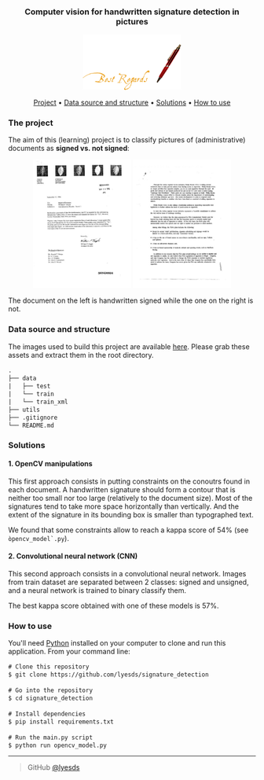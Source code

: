 <div align = "center">
<h3>
Computer vision for handwritten signature detection in pictures
</h3>
<img width = "200" src = /assets/readme_img/best-regards-pen.gif alt="Hand signature">
</div>

<p align="center">
  <a href="#the-project">Project</a> •
  <a href="#data-source-and-structure">Data source and structure</a> •
  <a href="#our-solutions">Solutions</a> •
  <a href="#how-to-use">How to use</a>
</p>

### The project

The aim of this (learning) project is to classify pictures of (administrative) documents as **signed vs. not signed**:
<div align = "center">
<img width = "200" src = /assets/readme_img/signed.jpg alt="Signed doc">
<img width = "200" src = /assets/readme_img/unsigned.jpg alt="Unsigned doc">
</div>

The document on the left is handwritten signed while the one on the right is not.

### Data source and structure

The images used to build this project are available [here](https://drive.google.com/file/d/10v0ifdbYqOKhrVKU9aaZAvcH-fcQiUSy/view?usp=sharing).
Please grab these assets and extract them in the root directory.
```
.
├── data
|   ├── test
|   └── train
|   └── train_xml
├── utils
├── .gitignore
└── README.md
```
### Solutions

#### 1. OpenCV manipulations 
This first approach consists in putting constraints on the conoutrs found in each document.
A handwritten signature should form a contour that is neither too small nor too large (relatively to the document size). Most of the signatures tend to take more space horizontally than vertically.
And the extent of the signature in its bounding box is smaller than typographed text.

We found that some constraints allow to reach a kappa score of 54% (see ```òpencv_model`.py```).

#### 2. Convolutional neural network (CNN) 
This second approach consists in a convolutional neural network. Images from train dataset are separated between 2 classes: signed and unsigned,
and a neural network is trained to binary classify them.

The best kappa score obtained with one of these models is 57%.

### How to use

You'll need [Python](https://www.python.org/) installed on your computer to clone and run this application.
From your command line:
```
# Clone this repository
$ git clone https://github.com/lyesds/signature_detection

# Go into the repository
$ cd signature_detection

# Install dependencies
$ pip install requirements.txt

# Run the main.py script
$ python run opencv_model.py
```


---
> GitHub [@lyesds](https://github.com/lyesds)